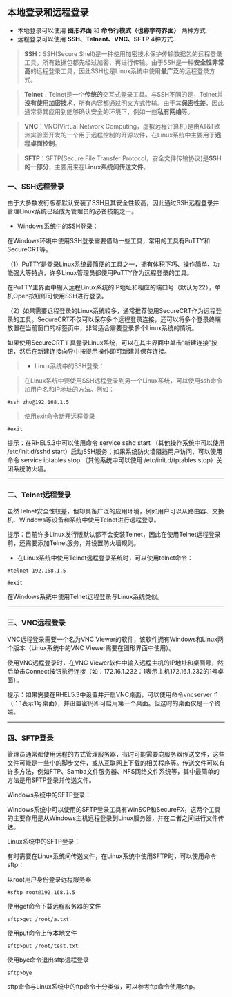 ## 本地登录和远程登录
- 本地登录可以使用 **图形界面** 和 **命令行模式（也称字符界面）** 两种方式.  
- 远程登录可以使用 **SSH、Telnent、VNC、SFTP** 4种方式.
>**SSH**：SSH(Secure Shell)是一种使用加密技术保护传输数据包的远程登录工具，所有数据包都先经过加密，再进行传输。由于SSH是一种**安全性非常高**的远程登录工具，因此SSH也是Linux系统中使用**最广泛**的远程登录方式。

>**Telnet**：Telnet是一个**传统的**交互式登录工具。与SSH不同的是，Telnet并**没有使用加密技术**，所有内容都通过明文方式传输。由于其**保密性差**，因此通常将其应用到能够确认安全的环境下，例如一些**私有网络**等。

>**VNC**：VNC(Virtual Network Computing，虚拟远程计算机)是由AT&T欧洲实验室开发的一个用于远程控制的开源软件，在Linux系统中主要用于**远程桌面控制**。

>**SFTP**：SFTP(Secure File Transfer Protocol，安全文件传输协议)是**SSH的一部分**，主要用来在**Linux系统间传送文件**。

### 一、SSH远程登录

由于大多数发行版都默认安装了SSH且其安全性较高，因此通过SSH远程登录并管理Linux系统已经成为管理员的必备技能之一。

- Windows系统中的SSH登录：

在Windows环境中使用SSH登录需要借助一些工具，常用的工具有PuTTY和SecureCRT等。

（1）PuTTY是登录Linux系统最简便的工具之一，拥有体积下巧、操作简单、功能强大等特点，许多Linux管理员都使用PuTTY作为远程登录的工具。

在PuTTY主界面中输入远程Linux系统的IP地址和相应的端口号（默认为22），单机Open按钮即可使用SSH进行登录。

（2）如果需要远程登录的Linux系统较多，通常推荐使用SecureCRT作为远程登录的工具。SecureCRT不仅可以保存多个远程登录连接，还可以将多个登录终端放置在当前窗口的标签页中，非常适合需要登录多个Linux系统的情况。

如果使用SecureCRT工具登录Linux系统，可以在其主界面中单击“新建连接”按钮，然后在新建连接向导中按提示操作即可新建并保存连接。

>- Linux系统中的SSH登录：

>在Linux系统中要使用SSH远程登录到另一个Linux系统，可以使用ssh命令加用户名和IP地址的方法。例如：

`#ssh zhu@192.168.1.5`

>使用exit命令断开远程登录

`#exit`

提示：在RHEL5.3中可以使用命令 service sshd start （其他操作系统中可以使用 /etc/init.d/sshd start）启动SSH服务；如果系统防火墙阻挡用户访问，可以使用命令 service iptables stop （其他系统中可以使用 /etc/init.d/tptables stop）关闭系统防火墙。

---

### 二、Telnet远程登录

虽然Telnet安全性较差，但却具备广泛的应用环境，例如用户可以从路由器、交换机、Windows等设备和系统中使用Telnet进行远程登录。

提示：目前许多Linux发行版默认都不会安装Telnet，因此在使用Telnet远程登录前，还需要添加Telnet服务，并设置防火墙规则。

- 在Linux系统中使用Telnet远程登录系统时，可以使用telnet命令：

`#telnet 192.168.1.5`

`#exit`

在Windows系统中使用Telnet远程登录与Linux系统类似。

---

### 三、VNC远程登录

VNC远程登录需要一个名为VNC Viewer的软件，该软件拥有Windows和Linux两个版本（Linux系统中的VNC Viewer需要在图形界面中使用）。

使用VNC远程登录时，在VNC Viewer软件中输入远程主机的IP地址和桌面号，然后单击Connect按钮执行连接（如：172.16.1.232：1表示主机172.16.1.232的1号桌面）。

提示：如果需要在RHEL5.3中设置并开启VNC桌面，可以使用命令vncserver  :1（：1表示1号桌面），并设置密码即可启用第一个桌面。但这时的桌面仅是一个终端。

---
### 四、SFTP登录

管理员通常都使用远程的方式管理服务器，有时可能需要向服务器传送文件，这些文件可能是一些小的脚步文件，或从互联网上下载的相关程序等。传送文件可以有许多方法，例如FTP、Samba文件服务器、NFS网络文件系统等，其中最简单的方法是用SFTP登录并传送文件。

Windows系统中的SFTP登录：

Windows系统中可以使用的SFTP登录工具有WinSCP和SecureFX，这两个工具的主要作用是从Windows主机远程登录到Linux服务器，并在二者之间进行文件传送。

Linux系统中的SFTP登录：

有时需要在Linux系统间传送文件，在Linux系统中使用SFTP时，可以使用命令sftp：

以root用户身份登录远程服务器

`#sftp root@192.168.1.5`

使用get命令下载远程服务器的文件

`sftp>get /root/a.txt`

使用put命令上传本地文件

`sftp>put /root/test.txt`

使用bye命令退出sftp远程登录

`sftp>bye`

sftp命令与Linux系统中的ftp命令十分类似，可以参考ftp命令使用sftp。

